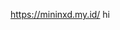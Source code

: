 https://mininxd.my.id/
hi

<!---
ygeo5/ygeo5 is a ✨ special ✨ repository because its `README.md` (this file) appears on your GitHub profile.
You can click the Preview link to take a look at your changes.
--->
